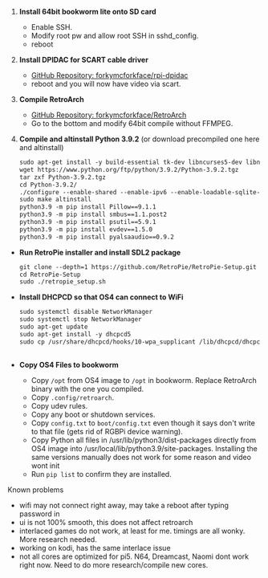 1. **Install 64bit bookworm lite onto SD card**
   - Enable SSH.
   - Modify root pw and allow root SSH in sshd_config.
   - reboot

2. **Install DPIDAC for SCART cable driver**
   - [GitHub Repository: forkymcforkface/rpi-dpidac](https://github.com/forkymcforkface/rpi-dpidac)
   - reboot and you will now have video via scart.

3. **Compile RetroArch**
   - [GitHub Repository: forkymcforkface/RetroArch](https://github.com/forkymcforkface/RetroArch)
   - Go to the bottom and modify 64bit compile without FFMPEG.

4. **Compile and altinstall Python 3.9.2** (or download precompiled one here and altinstall)
   ```markdown
   sudo apt-get install -y build-essential tk-dev libncurses5-dev libncursesw5-dev libreadline6-dev libdb5.3-dev libgdbm-dev libsqlite3-dev libssl-dev libbz2-dev libexpat1-dev liblzma-dev zlib1g-dev libffi-dev tar wget vim systemtap-sdt-dev
   wget https://www.python.org/ftp/python/3.9.2/Python-3.9.2.tgz
   tar zxf Python-3.9.2.tgz
   cd Python-3.9.2/
   ./configure --enable-shared --enable-ipv6 --enable-loadable-sqlite-extensions --with-dbmliborder=bdb:gdbm --with-computed-gotos --with-ensurepip --with-system-expat --with-dtrace --with-system-libmpdec --with-system-ffi
   sudo make altinstall
   python3.9 -m pip install Pillow==9.1.1
   python3.9 -m pip install smbus==1.1.post2
   python3.9 -m pip install psutil==5.9.1
   python3.9 -m pip install evdev==1.5.0
   python3.9 -m pip install pyalsaaudio==0.9.2

*   **Run RetroPie installer and install SDL2 package**
    ```markdown 
    git clone --depth=1 https://github.com/RetroPie/RetroPie-Setup.git
    cd RetroPie-Setup
    sudo ./retropie_setup.sh
    
*   **Install DHCPCD so that OS4 can connect to WiFi**
    ```markdown
    sudo systemctl disable NetworkManager
    sudo systemctl stop NetworkManager
    sudo apt-get update
    sudo apt-get install -y dhcpcd5
    sudo cp /usr/share/dhcpcd/hooks/10-wpa_supplicant /lib/dhcpcd/dhcpcd-hooks/10-wpa_supplicant
  
*   **Copy OS4 Files to bookworm**
    
    *   Copy `/opt` from OS4 image to `/opt` in bookworm. Replace RetroArch binary with the one you compiled.
    *   Copy `.config/retroarch`.
    *   Copy udev rules.
    *   Copy any boot or shutdown services.
    *   Copy `config.txt` to `boot/config.txt` even though it says don't write to that file (gets rid of RGBPi device warning).
    *   Copy Python all files in /usr/lib/python3/dist-packages directly from OS4 image into /usr/local/lib/python3.9/site-packages. Installing the same versions manually does not work for some reason and video wont init
    *   Run `pip list` to confirm they are installed.


Known problems
- wifi may not connect right away, may take a reboot after typing password in
- ui is not 100% smooth, this does not affect retroarch
- interlaced games do not work, at least for me. timings are all wonky. More research needed.
- working on kodi, has the same interlace issue
- not all cores are optimized for pi5. N64, Dreamcast, Naomi dont work right now. Need to do more research/compile new cores.
